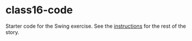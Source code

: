 # class16-code
Starter code for the Swing exercise. See the [instructions](https://bc-cisc3120-s17.github.io/class16-code/) for the rest of the story. 
